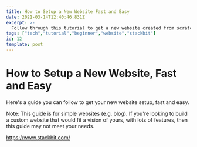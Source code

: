 ```yaml
---
title: How to Setup a New Website Fast and Easy
date: 2021-03-14T12:40:46.831Z
excerpt: >-
  Follow through this tutorial to get a new website created from scratch fast and easy.
tags: ["tech","tutorial","beginner","website","stackbit"]
id: 12
template: post
---
```

# How to Setup a New Website, Fast and Easy

Here's a guide you can follow to get your new website setup, fast and easy. 

Note: This guide is for simple websites (e.g. blog). If you're looking to build a custom website that would fit a vision of yours, with lots of features, then this guide may not meet your needs.

https://www.stackbit.com/
